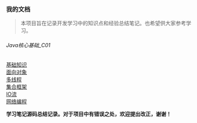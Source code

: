 ### 我的文档   
>本项目旨在记录开发学习中的知识点和经验总结笔记。也希望供大家参考学习。

###### Java核心基础_C01    
[基础知识](note/JAVA核心基础_C01/基础.txt)<br/> 
[面向对象](note/JAVA核心基础_C01/面向对象.txt)<br/> 
[多线程](note/JAVA核心基础_C01/多线程.txt)<br/> 
[集合框架](note/JAVA核心基础_C01/集合框架.txt)<br/> 
[IO流](note/JAVA核心基础_C01/IO流.txt)<br/> 
[网络编程](note/JAVA核心基础_C01/网络编程.txt)<br/> 

<b>学习笔记源码总结记录。对于项目中有错误之处，欢迎提出改正，谢谢！</b><br/>